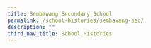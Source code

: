 ```yaml
---
title: Sembawang Secondary School
permalink: /school-histories/sembawang-sec/
description: ""
third_nav_title: School Histories
---
```


